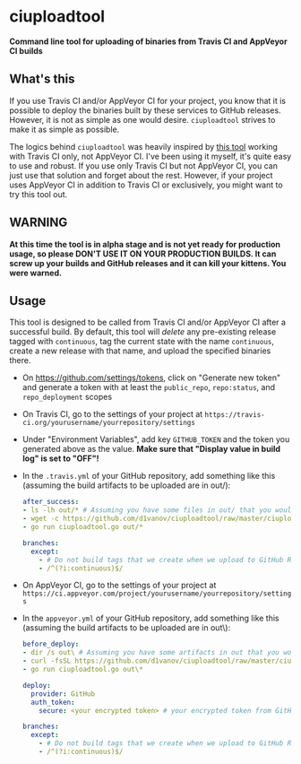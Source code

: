 ciuploadtool
===========

**Command line tool for uploading of binaries from Travis CI and AppVeyor CI builds**

## What's this

If you use Travis CI and/or AppVeyor CI for your project, you know that it is possible to deploy the binaries
built by these services to GitHub releases. However, it is not as simple as one would desire. `ciuploadtool` strives
to make it as simple as possible.

The logics behind `ciuploadtool` was heavily inspired by [this tool]() working with Travis CI only, not AppVeyor CI. I've been
using it myself, it's quite easy to use and robust. If you use only Travis CI but not AppVeyor CI, you can just use that solution
and forget about the rest. However, if your project uses AppVeyor CI in addition to Travis CI or exclusively, you might
want to try this tool out.

## WARNING

**At this time the tool is in alpha stage and is not yet ready for production usage, so please DON'T USE IT ON YOUR PRODUCTION BUILDS.
It can screw up your builds and GitHub releases and it can kill your kittens. You were warned.**

## Usage

This tool is designed to be called from Travis CI and/or AppVeyor CI after a successful build. By default, this tool will _delete_
any pre-existing release tagged with `continuous`, tag the current state with the name `continuous`, create a new release with that name,
and upload the specified binaries there.

- On https://github.com/settings/tokens, click on "Generate new token" and generate a token with at least the `public_repo`, `repo:status`, and `repo_deployment` scopes
- On Travis CI, go to the settings of your project at `https://travis-ci.org/yourusername/yourrepository/settings`
- Under "Environment Variables", add key `GITHUB_TOKEN` and the token you generated above as the value. **Make sure that "Display value in build log" is set to "OFF"!**
- In the `.travis.yml` of your GitHub repository, add something like this (assuming the build artifacts to be uploaded are in out/):

    ```yaml
    after_success:
    - ls -lh out/* # Assuming you have some files in out/ that you would like to upload
    - wget -c https://github.com/d1vanov/ciuploadtool/raw/master/ciuploadtool.go
    - go run ciuploadtool.go out/*

    branches:
      except:
        - # Do not build tags that we create when we upload to GitHub Releases
        - /^(?i:continuous)$/
    ```

- On AppVeyor CI, go to the settings of your project at `https://ci.appveyor.com/project/yourusername/yourrepository/settings`
- In the `appveyor.yml` of your GitHub repository, add something like this (assuming the build artifacts to be uploaded are in out\\):

    ```yaml
    before_deploy:
    - dir /s out\ # Assuming you have some artifacts in out that you would like to upload
    - curl -fsSL https://github.com/d1vanov/ciuploadtool/raw/master/ciuploadtool.go -o ciuploadtool.go
    - go run ciuploadtool.go out\*

    deploy:
      provider: GitHub
      auth_token:
        secure: <your encrypted token> # your encrypted token from GitHub

    branches:
      except:
        - # Do not build tags that we create when we upload to GitHub Releases
        - /^(?i:continuous)$/
    ```

